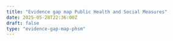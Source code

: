 ```yaml
---
title: "Evidence gap map Public Health and Social Measures"
date: 2025-05-28T22:36:00Z
draft: false
type: "evidence-gap-map-phsm"
---
```


